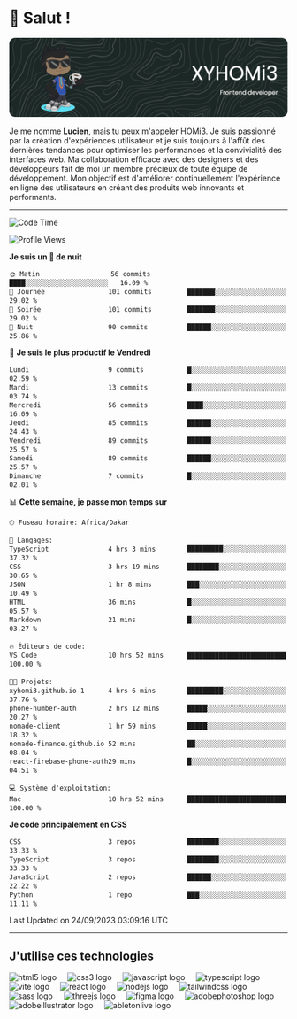 # 👋 Salut !

![Header](./github-header-image.png)

Je me nomme **Lucien**, mais tu peux m'appeler HOMi3. Je suis passionné par la création d'expériences utilisateur et je suis toujours à l'affût des dernières tendances pour optimiser les performances et la convivialité des interfaces web. Ma collaboration efficace avec des designers et des développeurs fait de moi un membre précieux de toute équipe de développement. Mon objectif est d'améliorer continuellement l'expérience en ligne des utilisateurs en créant des produits web innovants et performants.

---
<!--START_SECTION:waka-->
![Code Time](http://img.shields.io/badge/Code%20Time-12%20hrs%201%20min-blue)

![Profile Views](http://img.shields.io/badge/Vues%20du%20profil-693-blue)

**Je suis un 🦉 de nuit** 

```text
🌞 Matin                  56 commits          ████░░░░░░░░░░░░░░░░░░░░░   16.09 % 
🌆 Journée                101 commits         ███████░░░░░░░░░░░░░░░░░░   29.02 % 
🌃 Soirée                 101 commits         ███████░░░░░░░░░░░░░░░░░░   29.02 % 
🌙 Nuit                   90 commits          ██████░░░░░░░░░░░░░░░░░░░   25.86 % 
```
📅 **Je suis le plus productif le Vendredi** 

```text
Lundi                    9 commits           █░░░░░░░░░░░░░░░░░░░░░░░░   02.59 % 
Mardi                    13 commits          █░░░░░░░░░░░░░░░░░░░░░░░░   03.74 % 
Mercredi                 56 commits          ████░░░░░░░░░░░░░░░░░░░░░   16.09 % 
Jeudi                    85 commits          ██████░░░░░░░░░░░░░░░░░░░   24.43 % 
Vendredi                 89 commits          ██████░░░░░░░░░░░░░░░░░░░   25.57 % 
Samedi                   89 commits          ██████░░░░░░░░░░░░░░░░░░░   25.57 % 
Dimanche                 7 commits           █░░░░░░░░░░░░░░░░░░░░░░░░   02.01 % 
```


📊 **Cette semaine, je passe mon temps sur** 

```text
🕑︎ Fuseau horaire: Africa/Dakar

💬 Langages: 
TypeScript               4 hrs 3 mins        █████████░░░░░░░░░░░░░░░░   37.32 % 
CSS                      3 hrs 19 mins       ████████░░░░░░░░░░░░░░░░░   30.65 % 
JSON                     1 hr 8 mins         ███░░░░░░░░░░░░░░░░░░░░░░   10.49 % 
HTML                     36 mins             █░░░░░░░░░░░░░░░░░░░░░░░░   05.57 % 
Markdown                 21 mins             █░░░░░░░░░░░░░░░░░░░░░░░░   03.27 % 

🔥 Éditeurs de code: 
VS Code                  10 hrs 52 mins      █████████████████████████   100.00 % 

🐱‍💻 Projets: 
xyhomi3.github.io-1      4 hrs 6 mins        █████████░░░░░░░░░░░░░░░░   37.76 % 
phone-number-auth        2 hrs 12 mins       █████░░░░░░░░░░░░░░░░░░░░   20.27 % 
nomade-client            1 hr 59 mins        █████░░░░░░░░░░░░░░░░░░░░   18.32 % 
nomade-finance.github.io 52 mins             ██░░░░░░░░░░░░░░░░░░░░░░░   08.04 % 
react-firebase-phone-auth29 mins             █░░░░░░░░░░░░░░░░░░░░░░░░   04.51 % 

💻 Système d'exploitation: 
Mac                      10 hrs 52 mins      █████████████████████████   100.00 % 
```

**Je code principalement en CSS** 

```text
CSS                      3 repos             ████████░░░░░░░░░░░░░░░░░   33.33 % 
TypeScript               3 repos             ████████░░░░░░░░░░░░░░░░░   33.33 % 
JavaScript               2 repos             ██████░░░░░░░░░░░░░░░░░░░   22.22 % 
Python                   1 repo              ███░░░░░░░░░░░░░░░░░░░░░░   11.11 % 
```




 Last Updated on 24/09/2023 03:09:16 UTC
<!--END_SECTION:waka-->
---

## J'utilise ces technologies

<div align="left">
  <img src="https://skillicons.dev/icons?i=html" height="40" alt="html5 logo"  />
  <img width="12" />
  <img src="https://skillicons.dev/icons?i=css" height="40" alt="css3 logo"  />
  <img width="12" />
  <img src="https://skillicons.dev/icons?i=js" height="40" alt="javascript logo"  />
  <img width="12" />
  <img src="https://skillicons.dev/icons?i=ts" height="40" alt="typescript logo"  />
  <img width="12" />
  <img src="https://skillicons.dev/icons?i=vite" height="40" alt="vite logo"  />
  <img width="12" />
  <img src="https://skillicons.dev/icons?i=react" height="40" alt="react logo"  />
  <img width="12" />
  <img src="https://cdn.jsdelivr.net/gh/devicons/devicon/icons/nodejs/nodejs-original.svg" height="40" alt="nodejs logo"  />
  <img width="12" />
  <img src="https://skillicons.dev/icons?i=tailwind" height="40" alt="tailwindcss logo"  />
  <img width="12" />
  <img src="https://skillicons.dev/icons?i=sass" height="40" alt="sass logo"  />
  <img width="12" />
  <img src="https://skillicons.dev/icons?i=threejs" height="40" alt="threejs logo"  />
  <img width="12" />
  <img src="https://skillicons.dev/icons?i=figma" height="40" alt="figma logo"  />
  <img width="12" />
  <img src="https://skillicons.dev/icons?i=ps" height="40" alt="adobephotoshop logo"  />
  <img width="12" />
  <img src="https://skillicons.dev/icons?i=ai" height="40" alt="adobeillustrator logo"  />
  <img width="12" />
  <img src="https://skillicons.dev/icons?i=ableton" height="40" alt="abletonlive logo"  />
</div>



